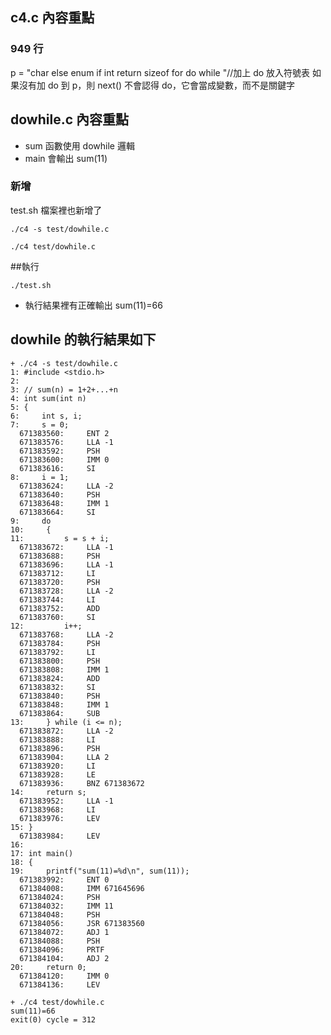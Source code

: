 ## c4.c 內容重點

### 949 行

p = "char else enum if int return sizeof for do while "//加上 do 放入符號表
如果沒有加 do 到 p，則 next() 不會認得 do，它會當成變數，而不是關鍵字

## dowhile.c 內容重點

- sum 函數使用 dowhile 邏輯
- main 會輸出 sum(11)

### 新增

test.sh 檔案裡也新增了

```
./c4 -s test/dowhile.c
```

```
./c4 test/dowhile.c
```

##執行

```
./test.sh
```

- 執行結果裡有正確輸出 sum(11)=66

## dowhile 的執行結果如下

```
+ ./c4 -s test/dowhile.c
1: #include <stdio.h>
2:
3: // sum(n) = 1+2+...+n
4: int sum(int n)
5: {
6:     int s, i;
7:     s = 0;
  671383560:     ENT 2
  671383576:     LLA -1
  671383592:     PSH
  671383600:     IMM 0
  671383616:     SI
8:     i = 1;
  671383624:     LLA -2
  671383640:     PSH
  671383648:     IMM 1
  671383664:     SI
9:     do
10:     {
11:         s = s + i;
  671383672:     LLA -1
  671383688:     PSH
  671383696:     LLA -1
  671383712:     LI
  671383720:     PSH
  671383728:     LLA -2
  671383744:     LI
  671383752:     ADD
  671383760:     SI
12:         i++;
  671383768:     LLA -2
  671383784:     PSH
  671383792:     LI
  671383800:     PSH
  671383808:     IMM 1
  671383824:     ADD
  671383832:     SI
  671383840:     PSH
  671383848:     IMM 1
  671383864:     SUB
13:     } while (i <= n);
  671383872:     LLA -2
  671383888:     LI
  671383896:     PSH
  671383904:     LLA 2
  671383920:     LI
  671383928:     LE
  671383936:     BNZ 671383672
14:     return s;
  671383952:     LLA -1
  671383968:     LI
  671383976:     LEV
15: }
  671383984:     LEV
16:
17: int main()
18: {
19:     printf("sum(11)=%d\n", sum(11));
  671383992:     ENT 0
  671384008:     IMM 671645696
  671384024:     PSH
  671384032:     IMM 11
  671384048:     PSH
  671384056:     JSR 671383560
  671384072:     ADJ 1
  671384088:     PSH
  671384096:     PRTF
  671384104:     ADJ 2
20:     return 0;
  671384120:     IMM 0
  671384136:     LEV
```

```
+ ./c4 test/dowhile.c
sum(11)=66
exit(0) cycle = 312
```
